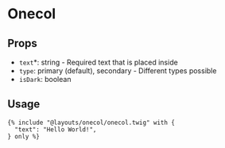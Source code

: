 # Onecol

## Props

- `text`*: string - Required text that is placed inside
- `type`: primary (default), secondary - Different types possible
- `isDark`: boolean

## Usage

```twig
{% include "@layouts/onecol/onecol.twig" with {
  "text": "Hello World!",
} only %}
```
